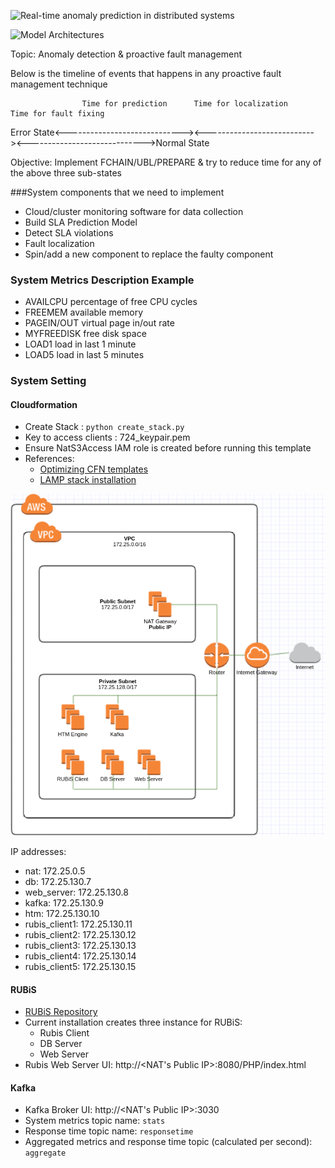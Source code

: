 ![Real-time anomaly prediction in distributed systems](https://github.com/gitPratikSingh/Real-time-anomaly-prediction-in-distributed-systems/blob/master/Capture.PNG?raw=true "Real-time anomaly prediction in distributed systems")


![Model Architectures](https://github.com/gitPratikSingh/Real-time-anomaly-prediction-in-distributed-systems/blob/master/ModelArchitecture.jpg?raw=true "Model Architectures")

Topic: Anomaly detection & proactive fault management

Below is the timeline of events that happens in any proactive fault management technique

                    Time for prediction      Time for localization     Time for fault fixing
Error State<-----------------------------><---------------------------><----------------------------->Normal State

Objective: Implement FCHAIN/UBL/PREPARE & try to reduce time for any of the above three sub-states


###System components that we need to implement
* Cloud/cluster monitoring software for data collection
* Build SLA Prediction Model
* Detect SLA violations
* Fault localization
* Spin/add a new component to replace the faulty component



### System Metrics Description Example

* AVAILCPU percentage of free CPU cycles 
* FREEMEM available memory 
* PAGEIN/OUT virtual page in/out rate 
* MYFREEDISK free disk space 
* LOAD1 load in last 1 minute 
* LOAD5 load in last 5 minutes 

### System Setting
#### Cloudformation

* Create Stack : `python create_stack.py`
* Key to access clients : 724_keypair.pem
* Ensure NatS3Access IAM role is created before running this template
* References: 
    * [Optimizing CFN templates](https://aws.amazon.com/blogs/devops/optimize-aws-cloudformation-templates/)
    * [LAMP stack installation](https://docs.aws.amazon.com/AWSEC2/latest/UserGuide/install-LAMP.html)
                
![AWS Architectures](https://github.com/atambol/Real-time-anomaly-prediction-in-distributed-systems/blob/master/AWS_Architecture.png?raw=true "AWS_Architectures")

IP addresses:
* nat: 172.25.0.5
* db: 172.25.130.7
* web_server: 172.25.130.8
* kafka: 172.25.130.9
* htm: 172.25.130.10
* rubis_client1: 172.25.130.11
* rubis_client2: 172.25.130.12
* rubis_client3: 172.25.130.13
* rubis_client4: 172.25.130.14
* rubis_client5: 172.25.130.15


#### RUBiS

* [RUBiS Repository](https://github.com/atambol/RUBiS)
* Current installation creates three instance for RUBiS: 
    * Rubis Client
    * DB Server
    * Web Server
* Rubis Web Server UI: http://<NAT's Public IP>:8080/PHP/index.html

#### Kafka
* Kafka Broker UI: http://<NAT's Public IP>:3030
* System metrics topic name: `stats`
* Response time topic name: `responsetime`
* Aggregated metrics and response time topic (calculated per second): `aggregate`